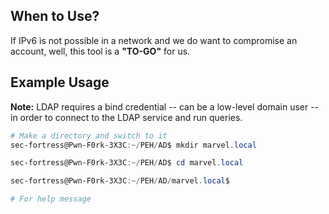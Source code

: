 
## **When to Use?**

If IPv6 is not possible in a network and we do want to compromise an account, well, this tool is a **"TO-GO"** for us.

## **Example Usage**

**Note:** LDAP requires a bind credential -- can be a low-level domain user -- in order to connect to the LDAP service and run queries.

```powershell
# Make a directory and switch to it
sec-fortress@Pwn-F0rk-3X3C:~/PEH/AD$ mkdir marvel.local

sec-fortress@Pwn-F0rk-3X3C:~/PEH/AD$ cd marvel.local

sec-fortress@Pwn-F0rk-3X3C:~/PEH/AD/marvel.local$

# For help message



```

